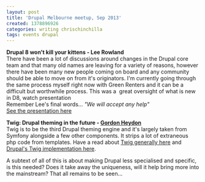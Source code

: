 ```yaml
---
layout: post
title: 'Drupal Melbourne meetup, Sep 2013'
created: 1378896926
categories: writing chrischinchilla
tags: events drupal
---
```


<b>Drupal 8 won't kill your kittens - Lee Rowland</b><br />There have been a lot of discussions around changes in the Drupal core team and that many old names are leaving for a variety of reasons, however there have been many new people coming on board and any community should be able to move on from it's originators. I'm currently going through the same process myself right now with Green Renters and it can be a difficult but worthwhile process. This was a  great oversight of what is new in D8, watch presentation<br />Remember Lee's final words… _"We will accept any help"_<br /><a href="http://previousnext.com.au/blog/drupal-8-wont-kill-your-kittens" target="_blank">See the presentation here</a>

<b>Twig: Drupal theming in the future - <a href="http://heydon.com.au/" target="_blank">Gordon Heydon</a></b><br />Twig is to be the third Drupal theming engine and it's largely taken from Symfony alongside a few other components. It strips a lot of extraneous php code from templates. Have a read about <a href="http://twig.sensiolabs.org/" target="_blank">Twig generally here</a> and <a href="https://drupal.org/node/2008464" target="_blank">Drupal's Twig implementation here</a>.

A subtext of all of this is about making Drupal less specialised and specific, is this needed? Does it take away the uniqueness, will it help bring more into the mainstream? That all remains to be seen…</span>
